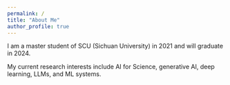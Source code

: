 ```yaml
---
permalink: /
title: "About Me"
author_profile: true
---
```

I am a master student of SCU (Sichuan University) in 2021 and will graduate in 2024. 

My current research interests include AI for Science, generative AI, deep learning, LLMs, and ML systems.
